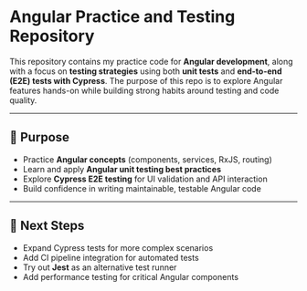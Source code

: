 # Angular Practice and Testing Repository

This repository contains my practice code for **Angular development**, along with a focus on **testing strategies** using both **unit tests** and **end-to-end (E2E) tests with Cypress**.
The purpose of this repo is to explore Angular features hands-on while building strong habits around testing and code quality.

---
## 🎯 Purpose

* Practice **Angular concepts** (components, services, RxJS, routing)
* Learn and apply **Angular unit testing best practices**
* Explore **Cypress E2E testing** for UI validation and API interaction
* Build confidence in writing maintainable, testable Angular code

---

## 🚀 Next Steps

* Expand Cypress tests for more complex scenarios
* Add CI pipeline integration for automated tests
* Try out **Jest** as an alternative test runner
* Add performance testing for critical Angular components

